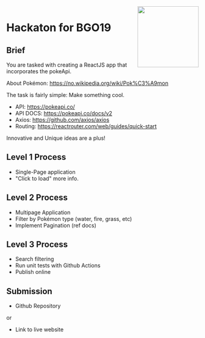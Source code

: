 <img src="./.readme/noroff-light.png" width="160" align="right">

# Hackaton for BGO19

## Brief

You are tasked with creating a ReactJS app that incorporates the pokeApi.

About Pokémon: https://no.wikipedia.org/wiki/Pok%C3%A9mon

The task is fairly simple: Make something cool.

- API: https://pokeapi.co/
- API DOCS: https://pokeapi.co/docs/v2
- Axios: https://github.com/axios/axios
- Routing: https://reactrouter.com/web/guides/quick-start

Innovative and Unique ideas are a plus!

## Level 1 Process

- Single-Page application
- "Click to load" more info.

## Level 2 Process

- Multipage Application
- Filter by Pokémon type (water, fire, grass, etc)
- Implement Pagination (ref docs)

## Level 3 Process

- Search filtering
- Run unit tests with Github Actions
- Publish online

## Submission

- Github Repository

or

- Link to live website
